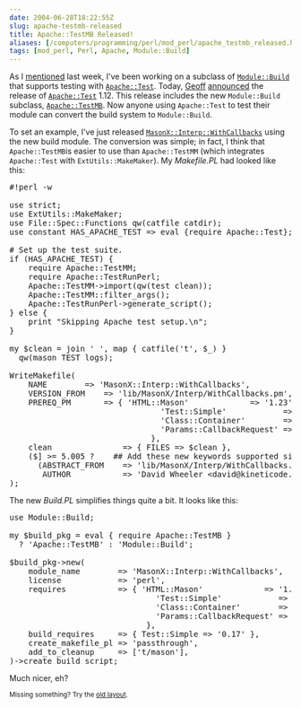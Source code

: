 ```yaml
--- 
date: 2004-06-28T18:22:55Z
slug: apache-testmb-released
title: Apache::TestMB Released!
aliases: [/computers/programming/perl/mod_perl/apache_testmb_released.html]
tags: [mod_perl, Perl, Apache, Module::Build]
---
```


<p>As I <a href="/computers/programming/perl/mod_perl/apache_testmb.html"
title="Module::Build + Apache::Test is Nearly Here">mentioned</a> last week,
I've been working on a subclass of <a
href="http://search.cpan.org/dist/Module-Build/" title="Module::Build on
CPAN"><code>Module::Build</code></a> that supports testing with
<a href="http://httpd.apache.org/test/" title="Apache HTTP Test Project
page"><code>Apache::Test</code></a>. Today, <a href="http://use.perl.org/~geoff/"
title="Geoff Young's use Perl page">Geoff</a> <a
href="http://marc.theaimsgroup.com/?l=apache-test-dev;m=108844177201351;w=2"
title="The Apache::Test 1.12 announcement on test-dev">announced</a> the
release of <a href="http://search.cpan.org/dist/Apache-Test/"
title="Apache::Test on CPAN"><code>Apache::Test</code></a> 1.12. This release includes the
new <code>Module::Build</code> subclass, <a
href="http://search.cpan.org/dist/Apache-Test/lib/Apache/TestMB.pm"
title="Apache::TestMB documentation"><code>Apache::TestMB</code></a>. Now
anyone using <code>Apache::Test</code> to test their module can convert the build
system to <code>Module::Build</code>.</p>

<p>To set an example, I've just released <a
href="http://search.cpan.org/dist/MasonX-Interp-WithCallbacks"
title="MasonX::Interp::WithCallbacks on
CPAN"><code>MasonX::Interp::WithCallbacks</code></a> using the new build
module. The conversion was simple; in fact, I think
that <code>Apache::TestMB</code>is easier to use
than <code>Apache::TestMM</code> (which integrates <code>Apache::Test</code>
with <code>ExtUtils::MakeMaker</code>). My <em>Makefile.PL</em> had looked like this:</p>

<pre>#!perl -w

use strict;
use ExtUtils::MakeMaker;
use File::Spec::Functions qw(catfile catdir);
use constant HAS_APACHE_TEST =&gt; eval {require Apache::Test};

# Set up the test suite.
if (HAS_APACHE_TEST) {
    require Apache::TestMM;
    require Apache::TestRunPerl;
    Apache::TestMM-&gt;import(qw(test clean));
    Apache::TestMM::filter_args();
    Apache::TestRunPerl-&gt;generate_script();
} else {
    print &quot;Skipping Apache test setup.\n&quot;;
}

my $clean = join ' ', map { catfile('t', $_) }
  qw(mason TEST logs);

WriteMakefile(
    NAME		=&gt; 'MasonX::Interp::WithCallbacks',
    VERSION_FROM	=&gt; 'lib/MasonX/Interp/WithCallbacks.pm',
    PREREQ_PM		=&gt; { 'HTML::Mason'             =&gt; '1.23',
                                'Test::Simple'            =&gt; '0.17',
                                'Class::Container'        =&gt; '0.09',
                                'Params::CallbackRequest' =&gt; '1.11',
                              },
    clean               =&gt; { FILES =&gt; $clean },
    ($] &gt;= 5.005 ?    ## Add these new keywords supported since 5.005
      (ABSTRACT_FROM    =&gt; 'lib/MasonX/Interp/WithCallbacks.pm',
       AUTHOR           =&gt; 'David Wheeler &lt;david@kineticode.com&gt;') : ()),
);
</pre>

<p>The new <em>Build.PL</em> simplifies things quite a bit. It looks like this:</p>

<pre>use Module::Build;

my $build_pkg = eval { require Apache::TestMB }
  ? 'Apache::TestMB' : 'Module::Build';

$build_pkg-&gt;new(
    module_name        =&gt; 'MasonX::Interp::WithCallbacks',
    license            =&gt; 'perl',
    requires           =&gt; { 'HTML::Mason'             =&gt; '1.23',
                               'Test::Simple'            =&gt; '0.17',
                               'Class::Container'        =&gt; '0.09',
                               'Params::CallbackRequest' =&gt; '1.11'
                             },
    build_requires     =&gt; { Test::Simple =&gt; '0.17' },
    create_makefile_pl =&gt; 'passthrough',
    add_to_cleanup     =&gt; ['t/mason'],
)-&gt;create_build_script;
</pre>

<p>Much nicer, eh?</p>

<p class="past"><small>Missing something? Try the <a rel="nofollow" href="http://past.justatheory.com/computers/programming/perl/mod_perl/apache_testmb_released.html">old layout</a>.</small></p>



